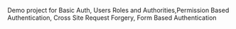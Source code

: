 Demo project for Basic Auth, Users Roles and Authorities,Permission Based Authentication, Cross Site Request Forgery, Form Based Authentication